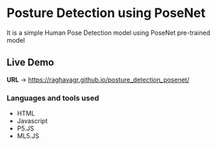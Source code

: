 # Posture Detection using PoseNet

It is a simple Human Pose Detection model using PoseNet pre-trained model

## Live Demo
**URL** -> https://raghavagr.github.io/posture_detection_posenet/

### Languages and tools used
* HTML
* Javascript
* P5.JS
* ML5.JS
